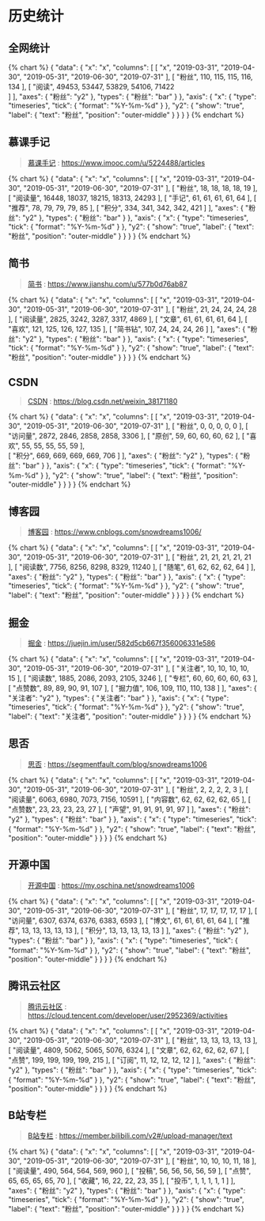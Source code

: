 # 历史统计

## 全网统计

{% chart %}
{
    "data": {
        "x": "x",
        "columns": [
            [
                "x",
                "2019-03-31",
                "2019-04-30",
                "2019-05-31",
                "2019-06-30",
                "2019-07-31"
            ],
            [
                "粉丝",
                110,
                115,
                115,
                116,
                134
            ],
            [
                "阅读",
                49453,
                53447,
                53829,
                54106,
                71422               
            ]
        ],
        "axes": {
            "粉丝": "y2"
        },
        "types": {
            "粉丝": "bar"
        }
    },
    "axis": {
      "x": {
        "type": "timeseries",
        "tick": {
            "format": "%Y-%m-%d"
        }
      },
      "y2": {
        "show": "true",
        "label": {
          "text": "粉丝",
          "position": "outer-middle"
        }
      }
    }
}
{% endchart %}

## 慕课手记

> [慕课手记][imooc] : https://www.imooc.com/u/5224488/articles

{% chart %}
{
    "data": {
        "x": "x",
        "columns": [
            [
                "x",
                "2019-03-31",
                "2019-04-30",
                "2019-05-31",
                "2019-06-30",
                "2019-07-31"
            ],
            [
                "粉丝",
                18,
                18,
                18,
                18,
                19
            ],
            [
                "阅读量",
                16448,
                18037,
                18215,
                18313,
                24293
            ],
            [
                "手记",
                61,
                61,
                61,
                61,
                64
            ],
            [
                "推荐",
                78,
                79,
                79,
                79,
                85
            ],
            [
                "积分",
                334,
                341,
                342,
                342,
                421
            ]
        ],
        "axes": {
            "粉丝": "y2"
        },
        "types": {
            "粉丝": "bar"
        }
    },
    "axis": {
      "x": {
        "type": "timeseries",
        "tick": {
            "format": "%Y-%m-%d"
        }
      },
      "y2": {
        "show": "true",
        "label": { 
          "text": "粉丝",
          "position": "outer-middle"
        }
      } 
    }
}
{% endchart %}

## 简书

> [简书][jianshu] : https://www.jianshu.com/u/577b0d76ab87

{% chart %}
{
    "data": {
        "x": "x",
        "columns": [
            [
                "x",
                "2019-03-31",
                "2019-04-30",
                "2019-05-31",
                "2019-06-30",
                "2019-07-31"
            ],
            [
                "粉丝",
                21,
                24,
                24,
                24,
                28
            ],
            [
                "阅读量",
                2825,
                3242,
                3287,
                3317,
                4869
            ],
            [
                "文章",
                61,
                61,
                61,
                61,
                64
            ],
            [
                "喜欢",
                121,
                125,
                126,
                127,
                135
            ],
            [
                "简书钻",
                107,
                24,
                24,
                24,
                26
            ]
        ],
        "axes": {
            "粉丝": "y2"
        },
        "types": {
            "粉丝": "bar"
        }
    },
    "axis": {
      "x": {
        "type": "timeseries",
        "tick": {
            "format": "%Y-%m-%d"
        }
      },
      "y2": {
        "show": "true",
        "label": { 
          "text": "粉丝",
          "position": "outer-middle"
        }
      }
    }
}
{% endchart %}

## CSDN

> [CSDN][csdn] : https://blog.csdn.net/weixin_38171180

{% chart %}
{
    "data": {
        "x": "x",
        "columns": [
            [
                "x",
                "2019-03-31",
                "2019-04-30",
                "2019-05-31",
                "2019-06-30",
                "2019-07-31"
            ],
            [
                "粉丝",
                0,
                0,
                0,
                0,
                0
            ],
            [
                "访问量",
                2872,
                2846,
                2858,
                2858,
                3306
            ],
            [
                "原创",
                59,
                60,
                60,
                60,
                62
            ],
            [
                "喜欢",
                55,
                55,
                55,
                55,
                59
            ],      
            [
                "积分",
                669,
                669,
                669,
                669,
                706
            ]
        ],
        "axes": {
            "粉丝": "y2"
        },
        "types": {
            "粉丝": "bar"
        }
    },
    "axis": {
      "x": {
        "type": "timeseries",
        "tick": {
            "format": "%Y-%m-%d"
        }
      },
      "y2": {
        "show": "true",
        "label": {
          "text": "粉丝",
          "position": "outer-middle"
        }
      }
    }
}
{% endchart %}

## 博客园

> [博客园][cnblogs] : https://www.cnblogs.com/snowdreams1006/

{% chart %}
{
    "data": {
        "x": "x",
        "columns": [
            [
                "x",
                "2019-03-31",
                "2019-04-30",
                "2019-05-31",
                "2019-06-30",
                "2019-07-31"
            ],
            [
                "粉丝",
                21,
                21,
                21,
                21,
                21
            ],
            [
                "阅读数",
                7756,
                8256,
                8298,
                8329,
                11240
            ],
            [
                "随笔",
                61,
                62,
                62,
                62,
                64
            ]
        ],
        "axes": {
            "粉丝": "y2"
        },
        "types": {
            "粉丝": "bar"
        }
    },
    "axis": {
      "x": {
        "type": "timeseries",
        "tick": {
            "format": "%Y-%m-%d"
        }
      },
      "y2": {
        "show": "true",
        "label": {
          "text": "粉丝",
          "position": "outer-middle"
        }
      }
    }
}
{% endchart %}

## 掘金

> [掘金][juejin] : https://juejin.im/user/582d5cb667f356006331e586

{% chart %}
{
    "data": {
        "x": "x",
        "columns": [
            [
                "x",
                "2019-03-31",
                "2019-04-30",
                "2019-05-31",
                "2019-06-30",
                "2019-07-31"
            ],
            [
                "关注者",
                10,
                10,
                10,
                10,
                15
            ],
            [
                "阅读数",
                1885,
                2086,
                2093,
                2105,
                3246
            ],
            [
                "专栏",
                60,
                60,
                60,
                60,
                63
            ],
            [
                "点赞数",
                89,
                89,
                90,
                91,
                107
            ],
            [
                "掘力值",
                106,
                109,
                110,
                110,
                138
            ]
        ],
        "axes": {
            "关注者": "y2"
        },
        "types": {
            "关注者": "bar"
        }
    },
    "axis": {
      "x": {
        "type": "timeseries",
        "tick": {
            "format": "%Y-%m-%d"
        }
      },
      "y2": {
        "show": "true",
        "label": {
          "text": "关注者",
          "position": "outer-middle"
        }
      }
    }
}
{% endchart %}

## 思否

> [思否][segmentfault] : https://segmentfault.com/blog/snowdreams1006

{% chart %}
{
    "data": {
        "x": "x",
        "columns": [
            [
                "x",
                "2019-03-31",
                "2019-04-30",
                "2019-05-31",
                "2019-06-30",
                "2019-07-31"
            ],
            [
                "粉丝",
                2,
                2,
                2,
                2,
                3
            ],
            [
                "阅读量",
                6063,
                6980,
                7073,
                7156,
                10591
            ],
            [
                "内容数",
                62,
                62,
                62,
                62,
                65
            ],
            [
                "点赞数",
                23,
                23,
                23,
                23,
                27
            ],
            [
                "声望",
                91,
                91,
                91,
                91,
                97
            ]
        ],
        "axes": {
            "粉丝": "y2"
        },
        "types": {
            "粉丝": "bar"
        }
    },
    "axis": {
      "x": {
        "type": "timeseries",
        "tick": {
            "format": "%Y-%m-%d"
        }
      },
      "y2": {
        "show": "true",
        "label": {
          "text": "粉丝",
          "position": "outer-middle"
        }
      }
    }
}
{% endchart %}

## 开源中国

> [开源中国][oschina] : https://my.oschina.net/snowdreams1006

{% chart %}
{
    "data": {
        "x": "x",
        "columns": [
            [
                "x",
                "2019-03-31",
                "2019-04-30",
                "2019-05-31",
                "2019-06-30",
                "2019-07-31"
            ],
            [
                "粉丝",
                17,
                17,
                17,
                17,
                17
            ],
            [
                "访问量",
                6307,
                6374,
                6376,
                6383,
                6593
            ],
            [
                "博文",
                61,
                61,
                61,
                61,
                64
            ],
            [
                "推荐",
                13,
                13,
                13,
                13,
                13
            ],
            [
                "积分",
                13,
                13,
                13,
                13,
                13
            ]
        ],
        "axes": {
            "粉丝": "y2"
        },
        "types": {
            "粉丝": "bar"
        }
    },
    "axis": {
      "x": {
        "type": "timeseries",
        "tick": {
            "format": "%Y-%m-%d"
        }
      },
      "y2": {
        "show": "true",
        "label": {
          "text": "粉丝",
          "position": "outer-middle"
        }
      }
    }
}
{% endchart %}

## 腾讯云社区

> [腾讯云社区][tencent-cloud] : https://cloud.tencent.com/developer/user/2952369/activities

{% chart %}
{
    "data": {
        "x": "x",
        "columns": [
            [
                "x",
                "2019-03-31",
                "2019-04-30",
                "2019-05-31",
                "2019-06-30",
                "2019-07-31"
            ],
            [
                "粉丝",
                13,
                13,
                13,
                13,
                13
            ],
            [
                "阅读量",
                4809,
                5062,
                5065,
                5076,
                6324
            ],
            [
                "文章",
                62,
                62,
                62,
                62,
                67
            ],
            [
                "点赞",
                199,
                199,
                199,
                199,
                215
            ],
            [
                "订阅",
                11,
                12,
                12,
                12,
                12
            ]
        ],
        "axes": {
            "粉丝": "y2"
        },
        "types": {
            "粉丝": "bar"
        }
    },
    "axis": {
      "x": {
        "type": "timeseries",
        "tick": {
            "format": "%Y-%m-%d"
        }
      },
      "y2": {
        "show": "true",
        "label": {
          "text": "粉丝",
          "position": "outer-middle"
        }
      }
    }
}
{% endchart %}

## B站专栏

> [B站专栏][bilibili] : https://member.bilibili.com/v2#/upload-manager/text

{% chart %}
{
    "data": {
        "x": "x",
        "columns": [
            [
                "x",
                "2019-03-31",
                "2019-04-30",
                "2019-05-31",
                "2019-06-30",
                "2019-07-31"
            ],
            [
                "粉丝",
                10,
                10,
                10,
                11,
                18
            ],
            [
                "阅读量",
                490,
                564,
                564,
                569,
                960
            ],
            [
                "投稿",
                56,
                56,
                56,
                56,
                59
            ],
            [
                "点赞",
                65,
                65,
                65,
                65,
                70
            ],
            [
                "收藏",
                16,
                22,
                22,
                23,
                35
            ],
            [
                "投币",
                1,
                1,
                1,
                1,
                1
            ]
        ],
        "axes": {
            "粉丝": "y2"
        },
        "types": {
            "粉丝": "bar"
        }
    },
    "axis": {
      "x": {
        "type": "timeseries",
        "tick": {
            "format": "%Y-%m-%d"
        }
      },
      "y2": {
        "show": "true",
        "label": {
          "text": "粉丝",
          "position": "outer-middle"
        }
      }
    }
}
{% endchart %}

<!-- 链接引用 -->
[jianshu]: https://www.jianshu.com/u/577b0d76ab87 "雪之梦技术驿站"
[csdn]: https://blog.csdn.net/weixin_38171180 "雪之梦技术驿站"
[cnblogs]: https://www.cnblogs.com/snowdreams1006/ "雪之梦技术驿站"
[juejin]: https://juejin.im/user/582d5cb667f356006331e586 "雪之梦技术驿站"
[oschina]: https://my.oschina.net/snowdreams1006 "雪之梦技术驿站"
[segmentfault]: https://segmentfault.com/blog/snowdreams1006 "雪之梦技术驿站"
[imooc]: https://www.imooc.com/u/5224488/articles "雪之梦技术驿站"
[bilibili]: https://member.bilibili.com/v2#/upload-manager/text "雪之梦技术驿站"
[weixin]: https://mp.weixin.qq.com/cgi-bin/home?t=home/index&lang=zh_CN&token=641790288 "雪之梦技术驿站"
[tencent-cloud]: https://cloud.tencent.com/developer/user/2952369/activities "雪之梦技术驿站"

